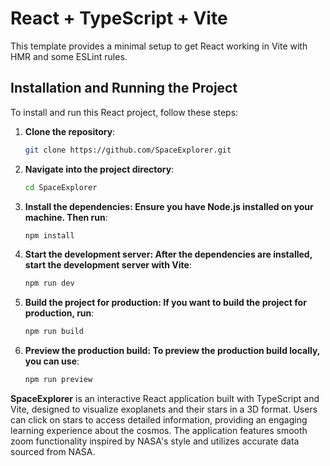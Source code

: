 # React + TypeScript + Vite

This template provides a minimal setup to get React working in Vite with HMR and some ESLint rules.

## Installation and Running the Project

To install and run this React project, follow these steps:

1. **Clone the repository**:
   ```bash
   git clone https://github.com/SpaceExplorer.git
   ```
2. **Navigate into the project directory**:
   ```bash
   cd SpaceExplorer
   ```
3. **Install the dependencies: Ensure you have Node.js installed on your machine. Then run**:
   ```bash
   npm install
   ```
4. **Start the development server: After the dependencies are installed, start the development server with Vite**:
   ```bash
   npm run dev
   ```
5. **Build the project for production: If you want to build the project for production, run**:
   ```bash
   npm run build
   ```
6. **Preview the production build: To preview the production build locally, you can use**:
   ```bash
   npm run preview
   ```

**SpaceExplorer** is an interactive React application built with TypeScript and Vite, designed to visualize exoplanets and their stars in a 3D format. Users can click on stars to access detailed information, providing an engaging learning experience about the cosmos. The application features smooth zoom functionality inspired by NASA's style and utilizes accurate data sourced from NASA.
